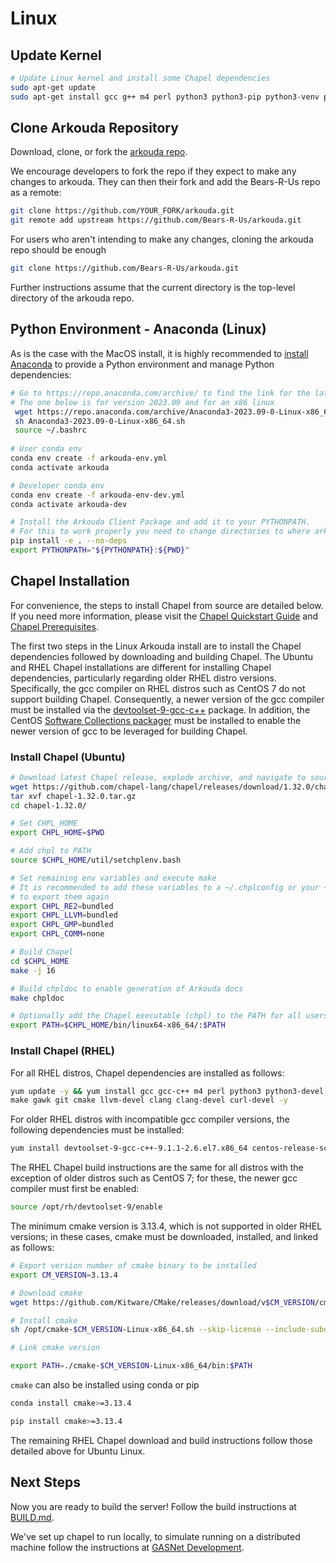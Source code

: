 # Linux

## Update Kernel
```bash
# Update Linux kernel and install some Chapel dependencies
sudo apt-get update
sudo apt-get install gcc g++ m4 perl python3 python3-pip python3-venv python3-dev bash make mawk git pkg-config cmake llvm-14-dev llvm-14 llvm-14-tools clang-14 libclang-14-dev libclang-cpp14-dev libedit-dev
```

## Clone Arkouda Repository

Download, clone, or fork the [arkouda repo](https://github.com/Bears-R-Us/arkouda).

We encourage developers to fork the repo if they expect to make any changes to arkouda.
They can then their fork and add the Bears-R-Us repo as a remote:
```bash
git clone https://github.com/YOUR_FORK/arkouda.git
git remote add upstream https://github.com/Bears-R-Us/arkouda.git
```

For users who aren't intending to make any changes, cloning the arkouda repo should be enough
```bash
git clone https://github.com/Bears-R-Us/arkouda.git
```

Further instructions assume that the current directory is the top-level directory of the arkouda repo.

## Python Environment - Anaconda (Linux)

As is the case with the MacOS install, it is highly recommended to [install Anaconda](https://docs.anaconda.com/anaconda/install/linux/)
to provide a Python environment and manage Python dependencies:

```bash
# Go to https://repo.anaconda.com/archive/ to find the link for the latest version that's correct for your machine.
# The one below is for version 2023.09 and for an x86 linux
 wget https://repo.anaconda.com/archive/Anaconda3-2023.09-0-Linux-x86_64.sh
 sh Anaconda3-2023.09-0-Linux-x86_64.sh
 source ~/.bashrc
 
# User conda env
conda env create -f arkouda-env.yml
conda activate arkouda

# Developer conda env
conda env create -f arkouda-env-dev.yml
conda activate arkouda-dev

# Install the Arkouda Client Package and add it to your PYTHONPATH.
# For this to work properly you need to change directories to where arkouda lives
pip install -e . --no-deps
export PYTHONPATH="${PYTHONPATH}:${PWD}"
```

## Chapel Installation
For convenience, the steps to install Chapel from source are detailed below. If you need more information, please visit the
[Chapel Quickstart Guide](https://chapel-lang.org/docs/usingchapel/QUICKSTART.html) and [Chapel Prerequisites](https://chapel-lang.org/docs/usingchapel/prereqs.html).

The first two steps in the Linux Arkouda install are to install the Chapel dependencies followed by downloading and building Chapel.
The Ubuntu and RHEL Chapel installations are different for installing Chapel dependencies, particularly regarding older RHEL distro versions.
Specifically, the gcc compiler on RHEL distros such as CentOS 7 do not support building Chapel.
Consequently, a newer version of the gcc compiler must be installed via the
[devtoolset-9-gcc-c++](https://centos.pkgs.org/7/centos-sclo-rh-x86_64/devtoolset-9-gcc-c++-9.1.1-2.6.el7.x86_64.rpm.html) package.
In addition, the CentOS [Software Collections packager](https://wiki.centos.org/AdditionalResources/Repositories/SCL) must
be installed to enable the newer version of gcc to be leveraged for building Chapel.

### Install Chapel (Ubuntu)

```bash
# Download latest Chapel release, explode archive, and navigate to source root directory
wget https://github.com/chapel-lang/chapel/releases/download/1.32.0/chapel-1.32.0.tar.gz
tar xvf chapel-1.32.0.tar.gz
cd chapel-1.32.0/

# Set CHPL_HOME
export CHPL_HOME=$PWD

# Add chpl to PATH
source $CHPL_HOME/util/setchplenv.bash

# Set remaining env variables and execute make
# It is recommended to add these variables to a ~/.chplconfig or your ~/.bashrc file to prevent having
# to export them again
export CHPL_RE2=bundled
export CHPL_LLVM=bundled
export CHPL_GMP=bundled
export CHPL_COMM=none

# Build Chapel
cd $CHPL_HOME
make -j 16

# Build chpldoc to enable generation of Arkouda docs
make chpldoc

# Optionally add the Chapel executable (chpl) to the PATH for all users: /etc/environment
export PATH=$CHPL_HOME/bin/linux64-x86_64/:$PATH
```

### Install Chapel (RHEL)

For all RHEL distros, Chapel dependencies are installed as follows:

```bash
yum update -y && yum install gcc gcc-c++ m4 perl python3 python3-devel \
make gawk git cmake llvm-devel clang clang-devel curl-devel -y
```

For older RHEL distros with incompatible gcc compiler versions, the following dependencies must be installed:

```bash
yum install devtoolset-9-gcc-c++-9.1.1-2.6.el7.x86_64 centos-release-scl -y
```

The RHEL Chapel build instructions are the same for all distros with the exception of older distros such as CentOS 7;
for these, the newer gcc compiler must first be enabled:

```bash
source /opt/rh/devtoolset-9/enable
```

The minimum cmake version is 3.13.4, which is not supported in older RHEL versions; in these cases, cmake must be downloaded, installed, and linked as follows:

```bash
# Export version number of cmake binary to be installed
export CM_VERSION=3.13.4

# Download cmake
wget https://github.com/Kitware/CMake/releases/download/v$CM_VERSION/cmake-$CM_VERSION-Linux-x86_64.sh

# Install cmake
sh /opt/cmake-$CM_VERSION-Linux-x86_64.sh --skip-license --include-subdir

# Link cmake version

export PATH=./cmake-$CM_VERSION-Linux-x86_64/bin:$PATH
```

`cmake` can also be installed using conda or pip

```bash
conda install cmake>=3.13.4

pip install cmake>=3.13.4
```

The remaining RHEL Chapel download and build instructions follow those detailed above for Ubuntu Linux.

## Next Steps
Now you are ready to build the server! Follow the build instructions at [BUILD.md](BUILD.md).

We've set up chapel to run locally, to simulate running on a distributed machine follow
the instructions at [GASNet Development](https://bears-r-us.github.io/arkouda/developer/GASNET.html).
